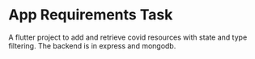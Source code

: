 # App Requirements Task

A flutter project to add and retrieve covid resources with state and type filtering. The backend is in express and mongodb.
